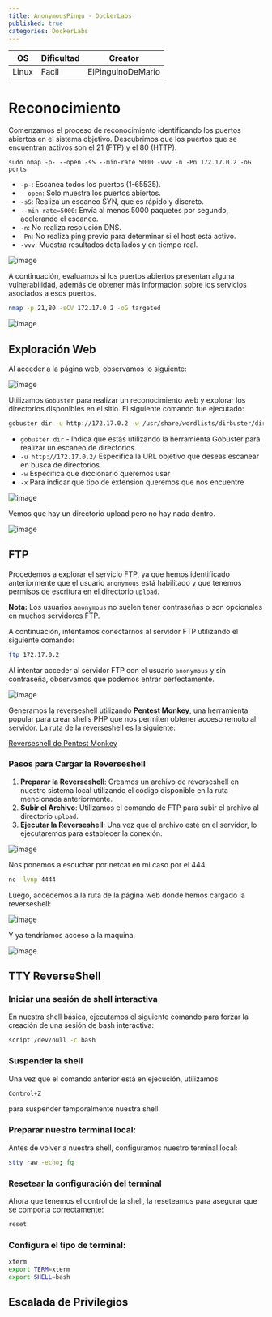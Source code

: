 ```yaml
---
title: AnonymousPingu - DockerLabs
published: true
categories: DockerLabs
---
```



| OS     | Dificultad  | Creator           |
| ------ | ----------- | -------------     | 
| Linux  |  Facil      | ElPinguinoDeMario | 


# Reconocimiento 
Comenzamos el proceso de reconocimiento identificando los puertos abiertos en el sistema objetivo. Descubrimos que los puertos que se encuentran activos son el 21 (FTP) y el 80 (HTTP).
```shell
sudo nmap -p- --open -sS --min-rate 5000 -vvv -n -Pn 172.17.0.2 -oG ports 
```
-  `-p-`: Escanea todos los puertos (1-65535).
- `--open`: Solo muestra los puertos abiertos.
- `-sS`: Realiza un escaneo SYN, que es rápido y discreto.
- `--min-rate=5000`: Envía al menos 5000 paquetes por segundo, acelerando el escaneo.
- `-n`: No realiza resolución DNS.
- `-Pn`: No realiza ping previo para determinar si el host está activo.
- `-vvv`: Muestra resultados detallados y en tiempo real.

![image](https://github.com/user-attachments/assets/fbdcf75b-e25d-4d92-8797-3e558b2a92e6)

A continuación, evaluamos si los puertos abiertos presentan alguna vulnerabilidad, además de obtener más información sobre los servicios asociados a esos puertos.

```bash
nmap -p 21,80 -sCV 172.17.0.2 -oG targeted
```
![image](https://github.com/user-attachments/assets/35d4dab8-0433-48d9-9943-52e4e2a36bfd)

## Exploración Web
Al acceder a la página web, observamos lo siguiente:

![image](https://github.com/user-attachments/assets/ede1f8d5-c313-4e69-94ee-aee4e813aa5e)

Utilizamos `Gobuster` para realizar un reconocimiento web y explorar los directorios disponibles en el sitio. El siguiente comando fue ejecutado:

```bash
gobuster dir -u http://172.17.0.2 -w /usr/share/wordlists/dirbuster/directory-list-2.3-medium.txt -x php,doc,html,txt,img
```
- `gobuster dir` - Indica que estás utilizando la herramienta Gobuster para realizar un escaneo de directorios.
- `-u http://172.17.0.2/` Especifica la URL objetivo que deseas escanear en busca de directorios.
- `-w` Especifica que diccionario queremos usar
- `-x` Para indicar que tipo de extension queremos que nos encuentre

![image](https://github.com/user-attachments/assets/7684d11b-a469-40f3-8254-b0d964ec0112)

Vemos que hay un directorio upload pero no hay nada dentro.

![image](https://github.com/user-attachments/assets/d2061512-4cf0-4b1a-90a6-0abaad99a259)

## FTP

Procedemos a explorar el servicio FTP, ya que hemos identificado anteriormente que el usuario `anonymous` está habilitado y que tenemos permisos de escritura en el directorio `upload`. 

**Nota:** Los usuarios `anonymous` no suelen tener contraseñas o son opcionales en muchos servidores FTP.

A continuación, intentamos conectarnos al servidor FTP utilizando el siguiente comando:
```bash
ftp 172.17.0.2
```

Al intentar acceder al servidor FTP con el usuario `anonymous` y sin contraseña, observamos que podemos entrar perfectamente. 

![image](https://github.com/user-attachments/assets/ea8254c0-879e-4ece-b542-3f19975c77a5)

Generamos la reverseshell utilizando **Pentest Monkey**, una herramienta popular para crear shells PHP que nos permiten obtener acceso remoto al servidor. La ruta de la reverseshell es la siguiente:

[Reverseshell de Pentest Monkey](https://github.com/pentestmonkey/php-reverse-shell/blob/master/php-reverse-shell.php)

### Pasos para Cargar la Reverseshell

1. **Preparar la Reverseshell**: Creamos un archivo de reverseshell en nuestro sistema local utilizando el código disponible en la ruta mencionada anteriormente.
2. **Subir el Archivo**: Utilizamos el comando de FTP para subir el archivo al directorio `upload`.
3. **Ejecutar la Reverseshell**: Una vez que el archivo esté en el servidor, lo ejecutaremos para establecer la conexión.

![image](https://github.com/user-attachments/assets/c6b9c6c5-e334-466c-ac7c-931e21464118)

Nos ponemos a escuchar por netcat en mi caso por el 444

```bash 
nc -lvnp 4444
```

Luego, accedemos a la ruta de la página web donde hemos cargado la reverseshell:

![image](https://github.com/user-attachments/assets/efce64bc-e77c-42cb-8b26-c651f630a409)

Y ya tendriamos acceso a la maquina.

![image](https://github.com/user-attachments/assets/bbc7b73c-09e9-4095-a526-e827fdead208)

## TTY ReverseShell

### Iniciar una sesión de shell interactiva
En nuestra shell básica, ejecutamos el siguiente comando para forzar la creación de una sesión de bash interactiva:

```bash
script /dev/null -c bash
```
### Suspender la shell
Una vez que el comando anterior está en ejecución, utilizamos

```bash
Control+Z
```
para suspender temporalmente nuestra shell.

### Preparar nuestro terminal local:
Antes de volver a nuestra shell, configuramos nuestro terminal local:

```bash
stty raw -echo; fg
```

### Resetear la configuración del terminal
Ahora que tenemos el control de la shell, la reseteamos para asegurar que se comporta correctamente:
```bash
reset
```

### Configura el tipo de terminal:

```bash
xterm
export TERM=xterm
export SHELL=bash
```

## Escalada de Privilegios


